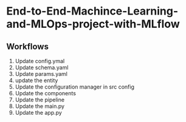 # End-to-End-Machince-Learning-and-MLOps-project-with-MLflow


## Workflows

1. Update config.ymal
2. Update schema.yaml
3. Update params.yaml
4. update the entity
5. Update the configuration manager in src config
6. Update the components
7. Update the pipeline
8. Update the main.py
9. Update the app.py
 
